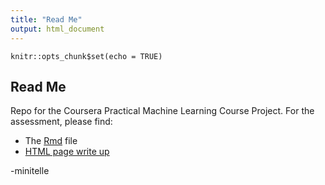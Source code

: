 ```yaml
---
title: "Read Me"
output: html_document
---
```


```{r setup, include=FALSE}
knitr::opts_chunk$set(echo = TRUE)
```

## Read Me
Repo for the Coursera Practical Machine Learning Course Project. For the assessment, please find: 
* The [Rmd](https://github.com/minitelle/ML/blob/master/ML-project.Rmd) file 
* [HTML page write up](http://minitelle.github.io/ML)

-minitelle